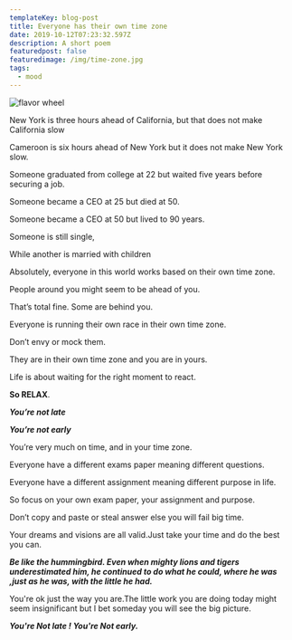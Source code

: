 ```yaml
---
templateKey: blog-post
title: Everyone has their own time zone
date: 2019-10-12T07:23:32.597Z
description: A short poem
featuredpost: false
featuredimage: /img/time-zone.jpg
tags:
  - mood
---
```

![flavor wheel](/img/time-zone.jpg)

New York is three hours ahead of California, but that does not make California slow

Cameroon is six hours ahead of New York but it does not make New York slow.

Someone graduated from college at 22 but waited five years before securing a job.

Someone became a CEO at 25 but died at 50.

Someone became a CEO at 50 but lived to 90 years.

Someone is still single,

While another is married with children

Absolutely, everyone in this world works based on their own time zone.

People around you might seem to be ahead of you.

That’s total fine. Some are behind you.

Everyone is running their own race in their own time zone.

Don’t envy or mock them.

They are in their own time zone and you are in yours.

Life is about waiting for the right moment to react.

**So RELAX**.

***You’re not late***

***You’re not early***

You’re very much on time, and in your time zone.

Everyone have a different exams paper meaning different questions.

Everyone have a different assignment meaning different purpose in life.

So focus on your own exam paper, your assignment and purpose.

Don’t copy and paste or steal answer else you will fail big time.

Your dreams and visions are all valid.Just take your time and do the best you can.

***Be like the hummingbird. Even when mighty lions and tigers underestimated him, he continued to do what he could, where he was ,just as he was, with the little he had.***

You're ok just the way you are.The little work you are doing today might seem insignificant but I bet someday you will see the big picture.

***You're Not late ! You're Not early.***

